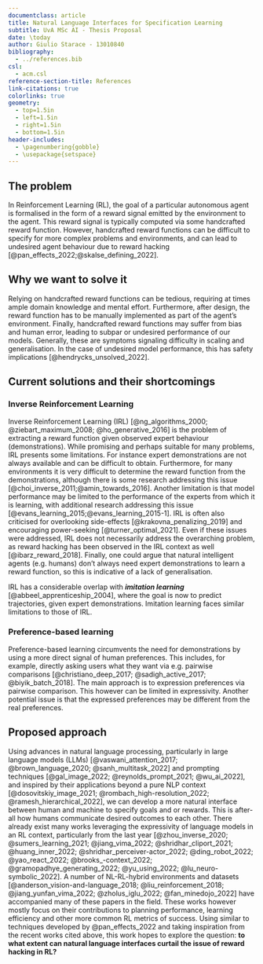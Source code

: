 ```yaml
---
documentclass: article
title: Natural Language Interfaces for Specification Learning
subtitle: UvA MSc AI - Thesis Proposal
date: \today
author: Giulio Starace - 13010840
bibliography:
  - ../references.bib
csl:
  - acm.csl
reference-section-title: References
link-citations: true
colorlinks: true
geometry:
  - top=1.5in
  - left=1.5in
  - right=1.5in
  - bottom=1.5in
header-includes:
  - \pagenumbering{gobble}
  - \usepackage{setspace}
---
```


## The problem

In Reinforcement Learning (RL), the goal of a particular autonomous agent is
formalised in the form of a reward signal emitted by the environment to the
agent. This reward signal is typically computed via some handcrafted reward
function. However, handcrafted reward functions can be difficult to specify for
more complex problems and environments, and can lead to undesired agent
behaviour due to reward hacking [@pan_effects_2022;@skalse_defining_2022].

## Why we want to solve it

Relying on handcrafted reward functions can be tedious, requiring at times ample
domain knowledge and mental effort. Furthermore, after design, the reward
function has to be manually implemented as part of the agent’s environment.
Finally, handcrafted reward functions may suffer from bias and human error,
leading to subpar or undesired performance of our models. Generally, these are
symptoms signaling difficulty in scaling and generalisation. In the case of
undesired model performance, this has safety implications
[@hendrycks_unsolved_2022].

## Current solutions and their shortcomings

### Inverse Reinforcement Learning

Inverse Reinforcement Learning (IRL) [@ng_algorithms_2000;
@ziebart_maximum_2008; @ho_generative_2016] is the problem of extracting a
reward function given observed expert behaviour (demonstrations). While
promising and perhaps suitable for many problems, IRL presents some limitations.
For instance expert demonstrations are not always available and can be difficult
to obtain. Furthermore, for many environments it is very difficult to determine
the reward function from the demonstrations, although there is some research
addressing this issue [@choi_inverse_2011;@amin_towards_2016]. Another
limitation is that model performance may be limited to the performance of the
experts from which it is learning, with additional research addressing this
issue [@evans_learning_2015;@evans_learning_2015-1]. IRL is often also
criticised for overlooking side-effects [@krakovna_penalizing_2019] and
encouraging power-seeking [@turner_optimal_2021]. Even if these issues were
addressed, IRL does not necessarily address the overarching problem, as reward
hacking has been observed in the IRL context as well [@ibarz_reward_2018].
Finally, one could argue that natural intelligent agents (e.g. humans) don’t
always need expert demonstrations to learn a reward function, so this is
indicative of a lack of generalisation.

<!-- - [Model Mis-specification and Inverse Reinforcement Learning | Academically Interesting (wordpress.com)](https://jsteinhardt.wordpress.com/2017/02/07/model-mis-specification-and-inverse-reinforcement-learning/) -->

IRL has a considerable overlap with _**imitation learning**_
[@abbeel_apprenticeship_2004], where the goal is now to predict trajectories,
given expert demonstrations. Imitation learning faces similar limitations to
those of IRL.

### Preference-based learning

Preference-based learning circumvents the need for demonstrations by using a
more direct signal of human preferences. This includes, for example, directly
asking users what they want via e.g. pairwise comparisons
[@christiano_deep_2017; @sadigh_active_2017; @biyik_batch_2018]. The main
approach is to expression preferences via pairwise comparison. This however can
be limited in expressivity. Another potential issue is that the expressed
preferences may be different from the real preferences.

## Proposed approach

Using advances in natural language processing, particularly in large language
models (LLMs) [@vaswani_attention_2017; @brown_language_2020;
@sanh_multitask_2022] and prompting techniques [@gal_image_2022;
@reynolds_prompt_2021; @wu_ai_2022], and inspired by their applications beyond a
pure NLP context [@dosovitskiy_image_2021; @rombach_high-resolution_2022;
@ramesh_hierarchical_2022], we can develop a more natural interface between
human and machine to specify goals and or rewards. This is after-all how humans
communicate desired outcomes to each other. There already exist many works
leveraging the expressivity of language models in an RL context, particularly
from the last year [@zhou_inverse_2020; @sumers_learning_2021; @jiang_vima_2022;
@shridhar_cliport_2021; @huang_inner_2022; @shridhar_perceiver-actor_2022;
@ding_robot_2022; @yao_react_2022; @brooks_-context_2022;
@gramopadhye_generating_2022; @yu_using_2022; @lu_neuro-symbolic_2022]. A number
of NL-RL-hybrid environments and datasets [@anderson_vision-and-language_2018;
@liu_reinforcement_2018; @jiang_yunfan_vima_2022; @zholus_iglu_2022;
@fan_minedojo_2022] have accompanied many of these papers in the field. These
works however mostly focus on their contributions to planning performance,
learning efficiency and other more common RL metrics of success. Using similar
to techniques developed by @pan_effects_2022 and taking inspiration from the
recent works cited above, this work hopes to explore the question: **to what
extent can natural language interfaces curtail the issue of reward hacking in
RL?**
